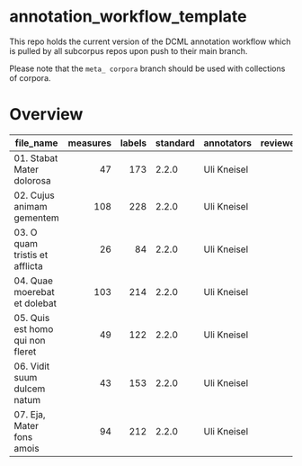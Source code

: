 # annotation_workflow_template

This repo holds the current version of the DCML annotation workflow which is pulled by all subcorpus repos upon push to their main branch. 

Please note that the `meta_ corpora` branch should be used with collections of corpora.


# Overview
|           file_name            |measures|labels|standard|annotators |reviewers|
|--------------------------------|-------:|-----:|--------|-----------|---------|
|01. Stabat Mater dolorosa       |      47|   173|2.2.0   |Uli Kneisel|         |
|02. Cujus animam gementem       |     108|   228|2.2.0   |Uli Kneisel|         |
|03. O quam tristis et afflicta  |      26|    84|2.2.0   |Uli Kneisel|         |
|04. Quae moerebat et dolebat    |     103|   214|2.2.0   |Uli Kneisel|         |
|05. Quis est homo qui non fleret|      49|   122|2.2.0   |Uli Kneisel|         |
|06. Vidit suum dulcem natum     |      43|   153|2.2.0   |Uli Kneisel|         |
|07. Eja, Mater fons amois       |      94|   212|2.2.0   |Uli Kneisel|         |
